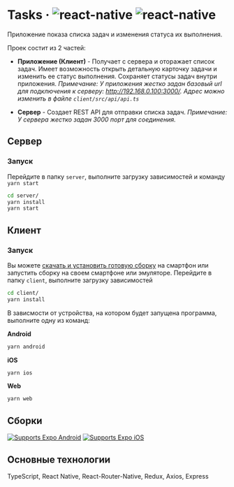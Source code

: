 # Tasks &middot; ![react-native](https://img.shields.io/badge/react--native-0.64.3-blue) ![react-native](https://img.shields.io/badge/expo-4.17.2-blue)

Приложение показа списка задач и изменения статуса их выполнения.

Проек состит из 2 частей:
* **Приложение (Клиент)** - Получает с сервера и оторажает список задач. Имеет возможность открыть детальную карточку задачи и изменить ее статус выполнения. Сохраняет статусы задач внутри приложения.
*Примечание: У приложения жестко задан базовый url для подключения к серверу: http://192.168.0.100:3000/. Адрес можно изменить в файле `client/src/api/api.ts`*

* **Сервер** - Создает REST API для отправки списка задач.
*Примечание: У сервера жестко задан 3000 порт для соединения.*

## Сервер
### Запуск
Перейдите в папку `server`, выполните загрузку зависимостей и команду `yarn start`
```sh
cd server/
yarn install
yarn start
```
## Клиент
### Запуск
Вы можете [скачать и установить готовую сборку](https://github.com/kast96/tasks/blob/master/client/builds/) на смартфон или запустить сборку на своем смартфоне или эмуляторе.
Перейдите в папку `client`, выполните загрузку зависимостей
```sh
cd client/
yarn install
```
В зависмости от устройства, на котором будет запущена программа, выполните одну из команд:

**Android**
```sh
yarn android
```
**iOS**
```sh
yarn ios
```
**Web**
```sh
yarn web
```

## Сборки
[![Supports Expo Android](https://img.shields.io/badge/Android-4630EB.svg?style=flat-square&logo=ANDROID&labelColor=A4C639&logoColor=fff)](https://github.com/kast96/tasks/blob/master/client/builds/) [![Supports Expo iOS](https://img.shields.io/badge/iOS-4630EB.svg?style=flat-square&logo=APPLE&labelColor=999999&logoColor=fff)](https://github.com/kast96/tasks/blob/master/client/builds/)

## Основные технологии
TypeScript, React Native, React-Router-Native, Redux, Axios, Express
